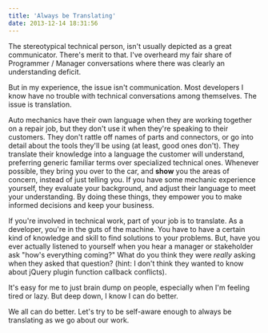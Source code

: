 ```yaml
---
title: 'Always be Translating'
date: 2013-12-14 18:31:56
---
```


The stereotypical technical person, isn't usually depicted as a great communicator. There's merit to that. I've overheard my fair share of Programmer / Manager conversations where there was clearly an understanding deficit.

But in my experience, the issue isn't communication. Most developers I know have no trouble with technical conversations among themselves. The issue is translation.

Auto mechanics have their own language when they are working together on a repair job, but they don't use it when they're speaking to their customers. They don't rattle off names of parts and connectors, or go into detail about the tools they'll be using (at least, good ones don't). They translate their knowledge into a language the customer will understand, preferring generic familiar terms over specialized technical ones. Whenever possible, they bring you over to the car, and <b>show</b> you the areas of concern, instead of just telling you. If you have some mechanic experience yourself, they evaluate your background, and adjust their language to meet your understanding. By doing these things, they empower you to make informed decisions and keep your business.

If you're involved in technical work, part of your job is to translate. As a developer, you're in the guts of the machine. You have to have a certain kind of knowledge and skill to find solutions to your problems. But, have you ever actually listened to yourself when you hear a manager or stakeholder ask "how's everything coming?" What do you think they were <i>really</i> asking when they asked that question? (hint: I don't think they wanted to know about jQuery plugin function callback conflicts).

It's easy for me to just brain dump on people, especially when I'm feeling tired or lazy. But deep down, I know I can do better.

We all can do better. Let's try to be self-aware enough to always be translating as we go about our work.
